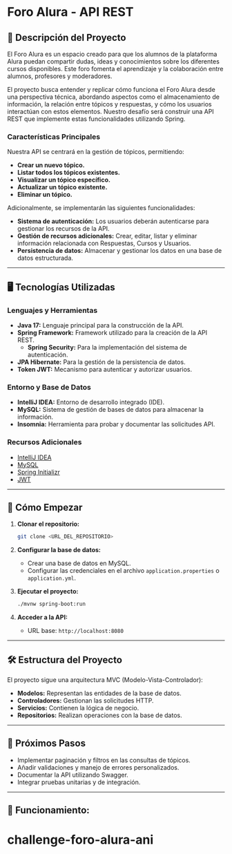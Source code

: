 
# Foro Alura - API REST

## 📜 Descripción del Proyecto
El Foro Alura es un espacio creado para que los alumnos de la plataforma Alura puedan compartir dudas, ideas y conocimientos sobre los diferentes cursos disponibles. Este foro fomenta el aprendizaje y la colaboración entre alumnos, profesores y moderadores.

El proyecto busca entender y replicar cómo funciona el Foro Alura desde una perspectiva técnica, abordando aspectos como el almacenamiento de información, la relación entre tópicos y respuestas, y cómo los usuarios interactúan con estos elementos. Nuestro desafío será construir una API REST que implemente estas funcionalidades utilizando Spring.

### Características Principales
Nuestra API se centrará en la gestión de tópicos, permitiendo:

- **Crear un nuevo tópico.**
- **Listar todos los tópicos existentes.**
- **Visualizar un tópico específico.**
- **Actualizar un tópico existente.**
- **Eliminar un tópico.**

Adicionalmente, se implementarán las siguientes funcionalidades:

- **Sistema de autenticación:** Los usuarios deberán autenticarse para gestionar los recursos de la API.
- **Gestión de recursos adicionales:** Crear, editar, listar y eliminar información relacionada con Respuestas, Cursos y Usuarios.
- **Persistencia de datos:** Almacenar y gestionar los datos en una base de datos estructurada.

---

## 🖥️ Tecnologías Utilizadas

### Lenguajes y Herramientas
- **Java 17:** Lenguaje principal para la construcción de la API.
- **Spring Framework:** Framework utilizado para la creación de la API REST.
    - **Spring Security:** Para la implementación del sistema de autenticación.
- **JPA Hibernate:** Para la gestión de la persistencia de datos.
- **Token JWT:** Mecanismo para autenticar y autorizar usuarios.

### Entorno y Base de Datos
- **IntelliJ IDEA:** Entorno de desarrollo integrado (IDE).
- **MySQL:** Sistema de gestión de bases de datos para almacenar la información.
- **Insomnia:** Herramienta para probar y documentar las solicitudes API.

### Recursos Adicionales
- [IntelliJ IDEA](https://www.jetbrains.com/idea/)
- [MySQL](https://www.mysql.com/)
- [Spring Initializr](https://start.spring.io/)
- [JWT](https://jwt.io/)

---

## 🚀 Cómo Empezar

1. **Clonar el repositorio:**
   ```bash
   git clone <URL_DEL_REPOSITORIO>
   ```

2. **Configurar la base de datos:**
    - Crear una base de datos en MySQL.
    - Configurar las credenciales en el archivo `application.properties` o `application.yml`.

3. **Ejecutar el proyecto:**
   ```bash
   ./mvnw spring-boot:run
   ```

4. **Acceder a la API:**
    - URL base: `http://localhost:8080`

---

## 🛠️ Estructura del Proyecto
El proyecto sigue una arquitectura MVC (Modelo-Vista-Controlador):

- **Modelos:** Representan las entidades de la base de datos.
- **Controladores:** Gestionan las solicitudes HTTP.
- **Servicios:** Contienen la lógica de negocio.
- **Repositorios:** Realizan operaciones con la base de datos.

---

## 🌟 Próximos Pasos
- Implementar paginación y filtros en las consultas de tópicos.
- Añadir validaciones y manejo de errores personalizados.
- Documentar la API utilizando Swagger.
- Integrar pruebas unitarias y de integración.

---
## 🌟 Funcionamiento:


# challenge-foro-alura-ani
